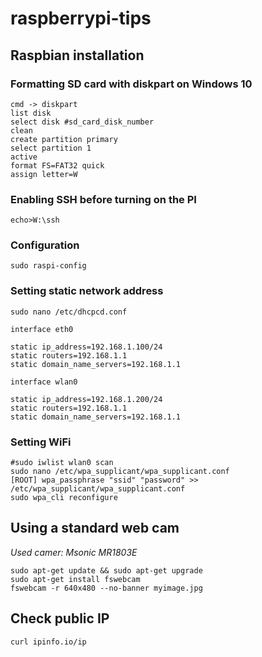 # raspberrypi-tips

## Raspbian installation
### Formatting SD card with diskpart on Windows 10
```
cmd -> diskpart
list disk
select disk #sd_card_disk_number
clean
create partition primary
select partition 1
active
format FS=FAT32 quick
assign letter=W
```
### Enabling SSH before turning on the PI
```
echo>W:\ssh
```
### Configuration
```
sudo raspi-config
```
### Setting static network address
```
sudo nano /etc/dhcpcd.conf
```
```
interface eth0

static ip_address=192.168.1.100/24
static routers=192.168.1.1
static domain_name_servers=192.168.1.1

interface wlan0

static ip_address=192.168.1.200/24
static routers=192.168.1.1
static domain_name_servers=192.168.1.1
```
### Setting WiFi
```
#sudo iwlist wlan0 scan
sudo nano /etc/wpa_supplicant/wpa_supplicant.conf
[ROOT] wpa_passphrase "ssid" "password" >> /etc/wpa_supplicant/wpa_supplicant.conf
sudo wpa_cli reconfigure
```

## Using a standard web cam
_Used camer: Msonic MR1803E_
```
sudo apt-get update && sudo apt-get upgrade
sudo apt-get install fswebcam
fswebcam -r 640x480 --no-banner myimage.jpg
```

## Check public IP
```
curl ipinfo.io/ip
```
